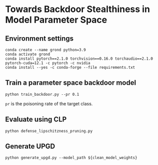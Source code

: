 # Towards Backdoor Stealthiness in Model Parameter Space

## Environment settings

```
conda create --name grond python=3.9
conda activate grond
conda install pytorch==2.1.0 torchvision==0.16.0 torchaudio==2.1.0 pytorch-cuda=12.1 -c pytorch -c nvidia
conda install --yes -c conda-forge --file requirements.txt 
```

## Train a parameter space backdoor model

```
python train_backdoor.py --pr 0.1
```
`pr` is the poisoning rate of the target class.



## Evaluate using CLP
```
python defense_lipschitzness_pruning.py
```

## Generate UPGD 
```
python generate_upgd.py --model_path ${clean_model_weights}
```
